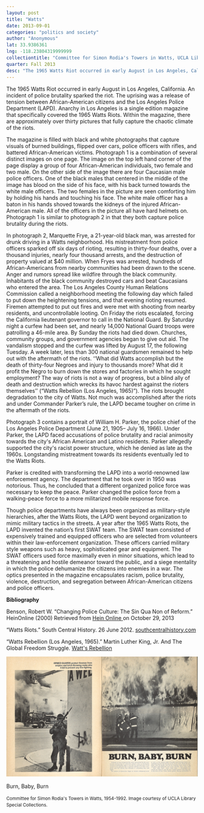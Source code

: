 ```yaml
---
layout: post
title: "Watts"
date: 2013-09-01
categories: "politics and society"
author: "Anonymous"
lat: 33.9386361
lng: -118.23804319999999
collectiontitle: "Committee for Simon Rodia's Towers in Watts, UCLA Library Special Collections"
quarter: Fall 2013
desc: "The 1965 Watts Riot occurred in early August in Los Angeles, California. An incident of police brutality sparked the riot. The uprising was a release of tension between African-American citizens and the Los Angeles Police Department (LAPD). Anarchy in Los Angeles is a single edition magazine that specifically covered the 1965 Watts Riots. Within the magazine, there are approximately over thirty pictures that fully capture the chaotic climate of the riots."
---
```

The 1965 Watts Riot occurred in early August in Los Angeles, California. An incident of police brutality sparked the riot. The uprising was a release of tension between African-American citizens and the Los Angeles Police Department (LAPD). Anarchy in Los Angeles is a single edition magazine that specifically covered the 1965 Watts Riots. Within the magazine, there are approximately over thirty pictures that fully capture the chaotic climate of the riots.

The magazine is filled with black and white photographs that capture visuals of burned buildings, flipped over cars, police officers with rifles, and battered African-American victims. Photograph 1 is a combination of several distinct images on one page. The image on the top left hand corner of the page display a group of four African-American individuals, two female and two male. On the other side of the image there are four Caucasian male police officers. One of the black males that centered in the middle of the image has blood on the side of his face, with his back turned towards the white male officers. The two females in the picture are seen comforting him by holding his hands and touching his face. The white male officer has a baton in his hands shoved towards the kidneys of the injured African-American male. All of the officers in the picture all have hard helmets on. Photograph 1 is similar to photograph 2 in that they both capture police brutality during the riots.

In photograph 2, Marquette Frye, a 21-year-old black man, was arrested for drunk driving in a Watts neighborhood. His mistreatment from police officers sparked off six days of rioting, resulting in thirty-four deaths, over a thousand injuries, nearly four thousand arrests, and the destruction of property valued at $40 million. When Fryes was arrested, hundreds of African-Americans from nearby communities had been drawn to the scene. Anger and rumors spread like wildfire through the black community. Inhabitants of the black community destroyed cars and beat Caucasians who entered the area. The Los Angeles County Human Relations Commission called a neighborhood meeting the following day which failed to put down the heightening tensions, and that evening rioting resumed. Firemen attempted to put out fires and were met with shooting from nearby residents, and uncontrollable looting. On Friday the riots escalated, forcing the California lieutenant governor to call in the National Guard. By Saturday night a curfew had been set, and nearly 14,000 National Guard troops were patrolling a 46-mile area.  By Sunday the riots had died down. Churches, community groups, and government agencies began to give out aid. The vandalism stopped and the curfew was lifted by August 17, the following Tuesday. A week later, less than 300 national guardsmen remained to help out with the aftermath of the riots. ‘‘What did Watts accomplish but the death of thirty-four Negroes and injury to thousands more? What did it profit the Negro to burn down the stores and factories in which he sought employment? The way of riots is not a way of progress, but a blind ally of death and destruction which wrecks its havoc hardest against the rioters themselves’’ (“Watts Rebellion (Los Angeles, 1965)”). The riots brought degradation to the city of Watts. Not much was accomplished after the riots and under Commander Parker’s rule, the LAPD became tougher on crime in the aftermath of the riots.

Photograph 3 contains a portrait of William H. Parker, the police chief of the Los Angeles Police Department (June 21, 1905– July 16, 1966). Under Parker, the LAPD faced accusations of police brutality and racial animosity towards the city's African American and Latino residents. Parker allegedly supported the city's racist power structure, which he denied as late as the 1960s. Longstanding mistreatment towards its residents eventually led to the Watts Riots.

Parker is credited with transforming the LAPD into a world-renowned law enforcement agency. The department that he took over in 1950 was notorious. Thus, he concluded that a different organized police force was necessary to keep the peace. Parker changed the police force from a walking-peace force to a more militarized mobile response force.

Though police departments have always been organized as military-style hierarchies, after the Watts Riots, the LAPD went beyond organization to mimic military tactics in the streets. A year after the 1965 Watts Riots, the LAPD invented the nation’s first SWAT team. The SWAT team consisted of expensively trained and equipped officers who are selected from volunteers within their law-enforcement organization. These officers carried military style weapons such as heavy, sophisticated gear and equipment. The SWAT officers used force maximally even in minor situations, which lead to a threatening and hostile demeanor toward the public, and a siege mentality in which the police dehumanize the citizens into enemies in a war. The optics presented in the magazine encapsulates racism, police brutality, violence, destruction, and segregation between African-American citizens and police officers.


**Bibliography**

Benson, Robert W. “Changing Police Culture: The Sin Qua Non of Reform.” HeinOnline (2000) Retrieved from <a target="_blank" href="http://heinonline.org/HOL/Print?collection=journals&amp;handle=hein.journals/lla34&amp;id=713" type="url"> Hein Online </a> on October 29, 2013 

“Watts Riots.” South Central History.  26 June 2012. <a target="_blank" href="http://www.southcentralhistory.com/watts-riots.php" type="url"> southcentralhistory.com </a>

“Watts Rebellion (Los Angeles, 1965).” Martin Luther King, Jr. And The Global Freedom Struggle. <a target="_blank" href="http://mlk-kpp01.stanford.edu/index.php/encyclopedia/encyclopedia/enc_watts_rebellion_los_angeles_1965" type="url"> Watt's Rebellion </a>


<img src='../images/burnbaby.jpg' alt='Book pages with images firefighters combating flames. Also an image of an armed guard. Caption states :Armed guards protect firemen from snipers and brick-throwing mobs who tried to prevent any fire-fighting.'>
<figcaption><p>Burn, Baby, Burn</p><p><small>Committee for Simon Rodia's Towers in Watts, 1954-1992. Image courtesy of UCLA Library Special Collections.</small></p>
